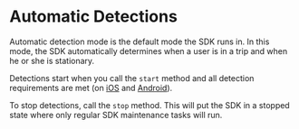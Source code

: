 # Automatic Detections

Automatic detection mode is the default mode the SDK runs in. In this mode, the SDK automatically determines when a user is in a trip and when he or she is stationary.

Detections start when you call the `start` method and all detection requirements are met \(on [iOS]() and [Android](../../api-reference/android/sdkstatus/#candetect)\).

To stop detections, call the `stop` method. This will put the SDK in a stopped state where only regular SDK maintenance tasks will run.



